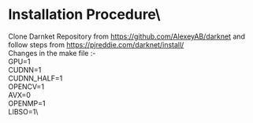 # Installation Procedure\
Clone Darnket Repository from https://github.com/AlexeyAB/darknet and follow steps from https://pjreddie.com/darknet/install/ \
Changes in the make file :- \
                        GPU=1\
                        CUDNN=1\
                        CUDNN_HALF=1\
                        OPENCV=1\
                        AVX=0\
                        OPENMP=1\
                        LIBSO=1\
